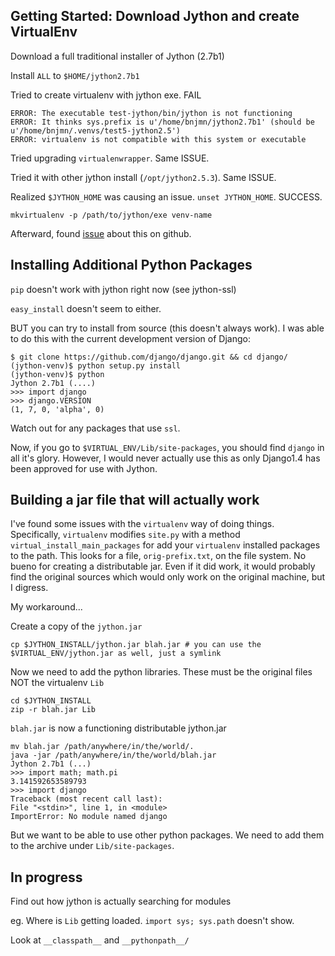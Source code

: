 
## Getting Started: Download Jython and create VirtualEnv

Download a full traditional installer of Jython (2.7b1)

Install `ALL` to `$HOME/jython2.7b1`

Tried to create virtualenv with jython exe. FAIL

    ERROR: The executable test-jython/bin/jython is not functioning
    ERROR: It thinks sys.prefix is u'/home/bnjmn/jython2.7b1' (should be u'/home/bnjmn/.venvs/test5-jython2.5')
    ERROR: virtualenv is not compatible with this system or executable

Tried upgrading `virtualenwrapper`. Same ISSUE. 

Tried it with other jython install (`/opt/jython2.5.3`). Same ISSUE.

Realized `$JYTHON_HOME` was causing an issue. `unset JYTHON_HOME`. SUCCESS.

    mkvirtualenv -p /path/to/jython/exe venv-name

Afterward, found [issue](https://github.com/pypa/virtualenv/issues/185) about
this on github.

## Installing Additional Python Packages

`pip` doesn't work with jython right now (see jython-ssl)

`easy_install` doesn't seem to either.

BUT you can try to install from source (this doesn't always work). 
I was able to do this with the current development version of Django:

    $ git clone https://github.com/django/django.git && cd django/
    (jython-venv)$ python setup.py install
    (jython-venv)$ python
    Jython 2.7b1 (....)
    >>> import django
    >>> django.VERSION
    (1, 7, 0, 'alpha', 0)

Watch out for any packages that use `ssl`.

Now, if you go to `$VIRTUAL_ENV/Lib/site-packages`, you should find `django` in
all it's glory.  However, I would never actually use this as only Django1.4 has
been approved for use with Jython.

## Building a jar file that will actually work

I've found some issues with the `virtualenv` way of doing things.
Specifically, `virtualenv` modifies `site.py` with a method
`virtual_install_main_packages` for add your `virtualenv` installed packages to
the path. This looks for a file, `orig-prefix.txt`, on the file system. No
bueno for creating a distributable jar. Even if it did work, it would probably
find the original sources which would only work on the original machine, but I
digress.

My workaround...

Create a copy of the `jython.jar`

    cp $JYTHON_INSTALL/jython.jar blah.jar # you can use the $VIRTUAL_ENV/jython.jar as well, just a symlink

Now we need to add the python libraries. These must be the original files NOT
the virtualenv `Lib`

    cd $JYTHON_INSTALL
    zip -r blah.jar Lib

`blah.jar` is now a functioning distributable jython.jar 

    mv blah.jar /path/anywhere/in/the/world/.
    java -jar /path/anywhere/in/the/world/blah.jar
    Jython 2.7b1 (...)
    >>> import math; math.pi
    3.141592653589793
    >>> import django
    Traceback (most recent call last):
    File "<stdin>", line 1, in <module>
    ImportError: No module named django

But we want to be able to use other python packages.
We need to add them to the archive under `Lib/site-packages`.


## In progress

Find out how jython is actually searching for modules

eg. Where is `Lib` getting loaded. `import sys; sys.path` doesn't show.

Look at `__classpath__` and `__pythonpath__/`
